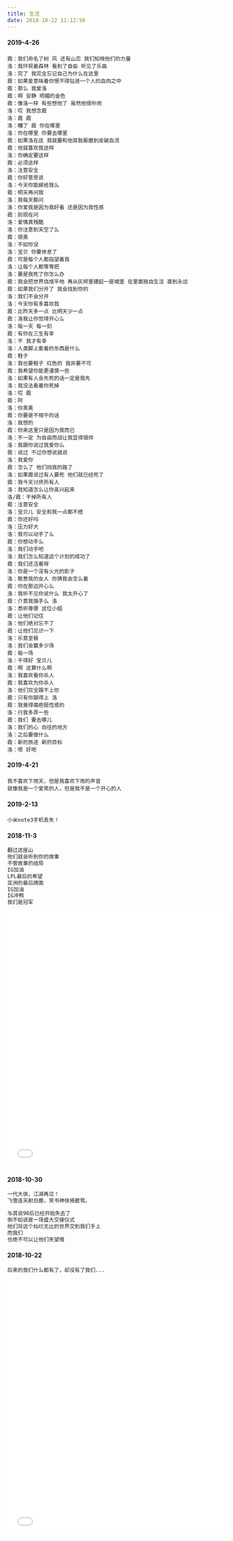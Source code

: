 ```yaml
---
title: 生活
date: 2018-10-22 11:12:56
---
```

#### 2019-4-26
``` 
霞：我们命名了树 风 还有山峦 我们知晓他们的力量
洛：我环视着森林 看到了自由 听见了乐曲
洛：完了 我完全忘记自己为什么在这里
霞：如果爱意味着你恨不得钻进一个人的血肉之中
霞：那么 我爱洛
霞：啊 安静 明媚的金色
霞：像洛一样 有些想他了 虽然他很吵闹
洛：哎 我想念霞
洛：霞 霞
洛：糟了 霞 你在哪里
洛：你在哪里 你要去哪里
霞：如果洛在这 我就要和他耳鬓厮磨到皮破血流
霞：他就喜欢我这样
洛：你确定要这样
霞：必须这样
洛：注意安全
霞：你好意思说
洛：今天你能嫁给我么
霞：明天再问我
洛：我每天都问
洛：你爱我是因为我好看 还是因为我性感
霞：别现在问
洛：爱情真残酷
洛：你注意到天空了么
霞：很美
洛：不如你没
洛：宝贝 你要休息了
霞：可是每个人都指望着我
洛：让每个人都等等把
洛：要是我死了你怎么办
霞：我会把世界烧成平地 再从灰烬里建起一座城堡 在里面独自生活 直到永远
霞：如果我们分开了 我会找到你的
洛：我们不会分开
洛：今天你有多喜欢我
霞：比昨天多一点 比明天少一点
霞：洛我让你觉得开心么
洛：每一天 每一刻
霞：有你在三生有幸
洛：不 我才有幸
洛：人类脚上套着的东西是什么
霞：鞋子
洛：我也要鞋子 红色的 我非要不可
霞：我希望你能更谨慎一些
洛：如果有人会先死的话一定是我先
洛：我没法看着你死掉
洛：哎 霞
霞：阿
洛：你真美
霞：你要是不相干的话
洛：我想的
霞：你来这里只是因为我而已
洛：不一定 为自由而战让我显得很帅
洛：我跟你说过我爱你么
霞：说过 不过你想说就说
洛：我爱你
霞：怎么了 他们挡我的路了
洛：如果霞说过有人要死 他们就已经死了
霞：我今天讨厌所有人
洛：我知道怎么让你高兴起来
洛/霞：干掉所有人
霞：注意安全
洛：宝贝儿 安全和我一点都不搭
霞：你还好吗
洛：压力好大
洛：我可以动手了么
霞：你想动手么
洛：我们动手吧
洛：我们怎么知道这个计划的成功了
霞：我们还活着呀
洛：你是一个没有火光的影子
洛：敢惹我的女人 你猜我会怎么着
霞：你在那边开心么
洛：我听不见你说什么 我太开心了
霞：介意我插手么 洛
洛：悉听尊便 这位小姐
霞：让他们记住
洛：他们绝对忘不了
霞：让他们见识一下
洛：乐意至极
洛：我们会赢多少场
霞：每一场
洛：干得好 宝贝儿
霞：啊 这算什么啊
洛：我喜欢看你杀人
霞：我喜欢为你杀人
洛：他们完全跟不上你
霞：只有你跟得上 洛
霞：我覺得傷疤挺性感的
洛：行我多弄一些
霞：我们 要去哪儿
洛：我们的心 向往的地方
洛：之后要做什么
霞：新的旅途 新的目标
洛：嗯 好吧
```
#### 2019-4-21
``` 
我不喜欢下雨天，但是我喜欢下雨的声音
就像我是一个爱笑的人，但是我不是一个开心的人
```
#### 2019-2-13
``` 
小米note3手机丢失！
```
#### 2018-11-3
``` bash
翻过这座山
他们就会听到你的故事
不管故事的结局
IG加油
LPL最后的希望
亚洲的最后牌面
IG加油
IG冲鸭
我们是冠军
```
<iframe frameborder="no" border="0" marginwidth="0" marginheight="0" width='100%' height=86 src="//music.163.com/outchain/player?type=2&id=1320151945&auto=0&height=66"></iframe>
<iframe height=498 width='100%' src='//player.youku.com/embed/XMzg1MDU2MjgxMg==' frameborder=0 'allowfullscreen'></iframe>

#### 2018-10-30
``` bash
一代大侠，江湖再见！
飞雪连天射白鹿，笑书神侠倚碧鸳。

与其说90后已经开始失去了
倒不如说是一场盛大交接仪式
他们将这个灿烂无比的世界交到我们手上
而我们
也绝不可以让他们失望哦
```
#### 2018-10-22
``` bash
后来的我们什么都有了，却没有了我们...
```
<iframe frameborder="no" border="0" marginwidth="0" marginheight="0" width='100%' height=86 src="//music.163.com/outchain/player?type=2&id=1306515028&auto=0&height=66"></iframe>
<iframe height=498 width='100%' src='//player.youku.com/embed/XMzgyNTI5NTY1Mg==' frameborder=0 'allowfullscreen'></iframe>
